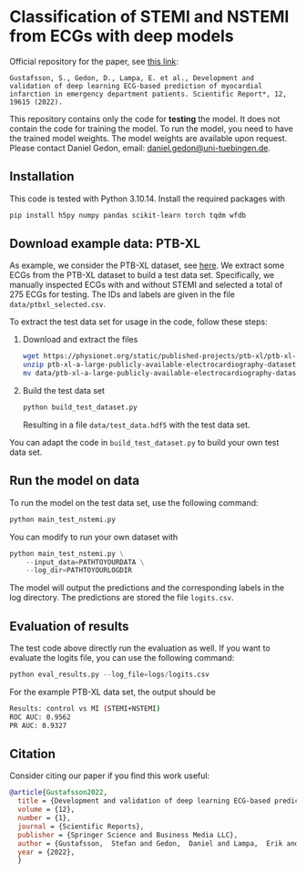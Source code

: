 # Classification of STEMI and NSTEMI from ECGs with deep models

Official repository for the paper, see [this link](https://www.nature.com/articles/s41598-022-24254-x):

`
Gustafsson, S., Gedon, D., Lampa, E. et al., Development and validation of deep learning ECG-based prediction of myocardial infarction in emergency department patients. Scientific Report*, 12, 19615 (2022).
`

This repository contains only the code for **testing** the model. It does not contain the code for training the model. To run the model, you need to have the trained model weights. The model weights are available upon request. Please contact Daniel Gedon, email: [daniel.gedon@uni-tuebingen.de](mailto:daniel.gedon@uni-tuebingen.de).

## Installation

This code is tested with Python 3.10.14. Install the required packages with

```bash
pip install h5py numpy pandas scikit-learn torch tqdm wfdb
```

## Download example data: PTB-XL

As example, we consider the PTB-XL dataset, see [here](https://physionet.org/content/ptb-xl/1.0.3/). We extract some ECGs from the PTB-XL dataset to build a test data set. Specifically, we manually inspected ECGs with and without STEMI and selected a total of 275 ECGs for testing. The IDs and labels are given in the file `data/ptbxl_selected.csv`.

To extract the test data set for usage in the code, follow these steps:

1. Download and extract the files

    ```bash
    wget https://physionet.org/static/published-projects/ptb-xl/ptb-xl-a-large-publicly-available-electrocardiography-dataset-1.0.3.zip
    unzip ptb-xl-a-large-publicly-available-electrocardiography-dataset-1.0.3.zip -d data
    mv data/ptb-xl-a-large-publicly-available-electrocardiography-dataset-1.0.3 data/ptb-xl
    ```

2. Build the test data set

    ```bash
    python build_test_dataset.py
    ```

    Resulting in a file `data/test_data.hdf5` with the test data set.

You can adapt the code in `build_test_dataset.py` to build your own test data set.

## Run the model on data

To run the model on the test data set, use the following command:

```python
python main_test_nstemi.py
```

You can modify to run your own dataset with

```python
python main_test_nstemi.py \
    --input_data=PATHTOYOURDATA \
    --log_dir=PATHTOYOURLOGDIR 
```

The model will output the predictions and the corresponding labels in the log directory. The predictions are stored the file `logits.csv`.

## Evaluation of results

The test code above directly run the evaluation as well. If you want to evaluate the logits file, you can use the following command:

```python
python eval_results.py --log_file=logs/logits.csv
```

For the example PTB-XL data set, the output should be

```bash
Results: control vs MI (STEMI+NSTEMI)
ROC AUC: 0.9562
PR AUC: 0.9327
```

## Citation

Consider citing our paper if you find this work useful:

```bib
@article{Gustafsson2022,
  title = {Development and validation of deep learning ECG-based prediction of myocardial infarction in emergency department patients},
  volume = {12},
  number = {1},
  journal = {Scientific Reports},
  publisher = {Springer Science and Business Media LLC},
  author = {Gustafsson,  Stefan and Gedon,  Daniel and Lampa,  Erik and Ribeiro,  Ant\^onio H. and Holzmann,  Martin J. and Sch\"{o}n,  Thomas B. and Sundstr\"{o}m,  Johan},
  year = {2022},
  }
```
